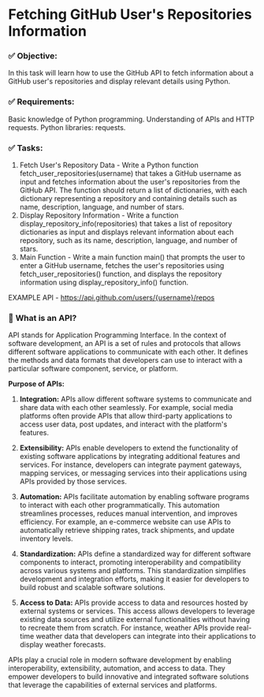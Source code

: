 # Fetching GitHub User's Repositories Information

### ✅ Objective:
In this task will learn how to use the GitHub API to fetch information about a GitHub user's repositories and display relevant details using Python.

### ✅ Requirements:
Basic knowledge of Python programming.
Understanding of APIs and HTTP requests.
Python libraries: requests.

### ✅ Tasks:
1. Fetch User's Repository Data - Write a Python function fetch_user_repositories(username) that takes a GitHub username as input and fetches information about the user's repositories from the GitHub API. The function should return a list of dictionaries, with each dictionary representing a repository and containing details such as name, description, language, and number of stars.
2. Display Repository Information - Write a function display_repository_info(repositories) that takes a list of repository dictionaries as input and displays relevant information about each repository, such as its name, description, language, and number of stars.
3. Main Function - Write a main function main() that prompts the user to enter a GitHub username, fetches the user's repositories using fetch_user_repositories() function, and displays the repository information using display_repository_info() function.

EXAMPLE API - https://api.github.com/users/{username}/repos


### 🌟 **What is an API?**

API stands for Application Programming Interface. In the context of software development, an API is a set of rules and protocols that allows different software applications to communicate with each other. It defines the methods and data formats that developers can use to interact with a particular software component, service, or platform.

**Purpose of APIs:**

1. **Integration:** APIs allow different software systems to communicate and share data with each other seamlessly. For example, social media platforms often provide APIs that allow third-party applications to access user data, post updates, and interact with the platform's features.

2. **Extensibility:** APIs enable developers to extend the functionality of existing software applications by integrating additional features and services. For instance, developers can integrate payment gateways, mapping services, or messaging services into their applications using APIs provided by those services.

3. **Automation:** APIs facilitate automation by enabling software programs to interact with each other programmatically. This automation streamlines processes, reduces manual intervention, and improves efficiency. For example, an e-commerce website can use APIs to automatically retrieve shipping rates, track shipments, and update inventory levels.

4. **Standardization:** APIs define a standardized way for different software components to interact, promoting interoperability and compatibility across various systems and platforms. This standardization simplifies development and integration efforts, making it easier for developers to build robust and scalable software solutions.

5. **Access to Data:** APIs provide access to data and resources hosted by external systems or services. This access allows developers to leverage existing data sources and utilize external functionalities without having to recreate them from scratch. For instance, weather APIs provide real-time weather data that developers can integrate into their applications to display weather forecasts.

APIs play a crucial role in modern software development by enabling interoperability, extensibility, automation, and access to data. They empower developers to build innovative and integrated software solutions that leverage the capabilities of external services and platforms.
